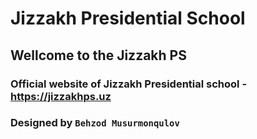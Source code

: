 # Jizzakh Presidential School
## Wellcome to the Jizzakh PS
### Official website of Jizzakh Presidential school - https://jizzakhps.uz
### Designed by `Behzod Musurmonqulov`
